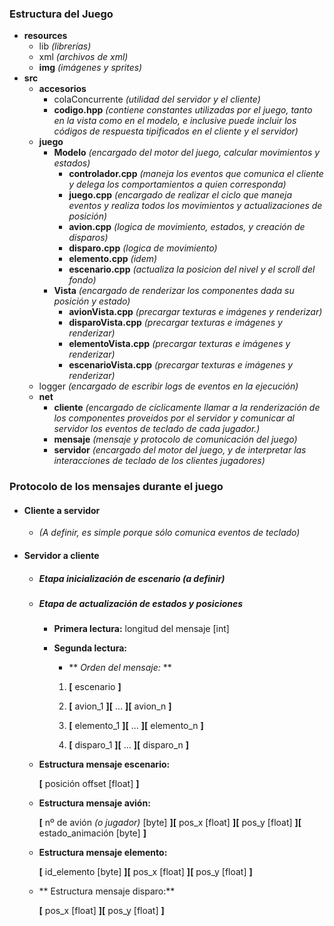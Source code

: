 ### Estructura del Juego

- **resources**
  - lib *(librerías)*
  - xml *(archivos de xml)*
  - **img** *(imágenes y sprites)*
- **src**
  - **accesorios**
    - colaConcurrente *(utilidad del servidor y el cliente)*
    - **codigo.hpp** *(contiene constantes utilizadas por el juego, tanto en la vista como en el modelo, e inclusive puede incluir los códigos de respuesta tipificados en el cliente y el servidor)*
  - **juego**
    - **Modelo** *(encargado del motor del juego, calcular movimientos y estados)*
      - **controlador.cpp** *(maneja los eventos que comunica el cliente y delega los comportamientos a quien corresponda)*
      - **juego.cpp** *(encargado de realizar el ciclo que maneja eventos y realiza todos los movimientos y actualizaciones de posición)*
      - **avion.cpp** *(logica de movimiento, estados, y creación de disparos)*
      - **disparo.cpp** *(logica de movimiento)*
      - **elemento.cpp** *(idem)*
      - **escenario.cpp** *(actualiza la posicion del nivel y el scroll del fondo)*
    - **Vista** *(encargado de renderizar los componentes dada su posición y estado)*
      - **avionVista.cpp** *(precargar texturas e imágenes y renderizar)*
      - **disparoVista.cpp** *(precargar texturas e imágenes y renderizar)*
      - **elementoVista.cpp** *(precargar texturas e imágenes y renderizar)*
      - **escenarioVista.cpp** *(precargar texturas e imágenes y renderizar)*
  - logger *(encargado de escribir logs de eventos en la ejecución)*
  - **net**
    - **cliente** *(encargado de cíclicamente llamar a la renderización de los componentes proveidos por el servidor y comunicar al servidor los eventos de teclado de cada jugador.)*
    - **mensaje** *(mensaje y protocolo de comunicación del juego)*
    - **servidor** *(encargado del motor del juego, y de interpretar las interacciones de teclado de los clientes jugadores)*

### Protocolo de los mensajes durante el juego

- #### Cliente a servidor

  - *(A definir, es simple porque sólo comunica eventos de teclado)*

- #### Servidor a cliente

  - ##### Etapa inicialización de escenario *(a definir)*
  - ##### Etapa de actualización de estados y posiciones

    - **Primera lectura:** longitud del mensaje [int]

    - **Segunda lectura:**
       - ** *Orden del mensaje:* **

        1. **[** escenario **]**

        2. **[** avion_1 **][** ... **][** avion_n **]**

        3. **[** elemento_1 **][** ... **][** elemento_n **]**

        4. **[** disparo_1 **][** ... **][** disparo_n **]**

  - **Estructura mensaje escenario:**

    **[** posición offset [float] **]**

  - **Estructura mensaje avión:**

      **[** nº de avión *(o jugador)* [byte] **][** pos_x [float] **][** pos_y [float] **][** estado_animación [byte] **]**

  - **Estructura mensaje elemento:**

      **[** id_elemento [byte] **][** pos_x [float] **][** pos_y [float] **]**

  - ** Estructura mensaje disparo:**

      **[** pos_x [float] **][** pos_y [float] **]**
